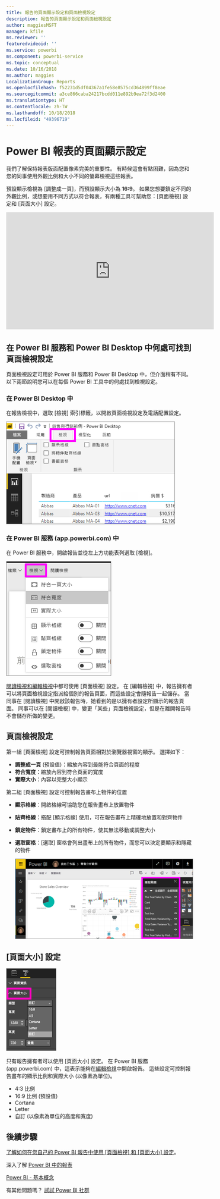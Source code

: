 ```yaml
---
title: 報告的頁面顯示設定和頁面檢視設定
description: 報告的頁面顯示設定和頁面檢視設定
author: maggiesMSFT
manager: kfile
ms.reviewer: ''
featuredvideoid: ''
ms.service: powerbi
ms.component: powerbi-service
ms.topic: conceptual
ms.date: 10/16/2018
ms.author: maggies
LocalizationGroup: Reports
ms.openlocfilehash: f52231d5df04367a1fe58e8575cd364899ff8eae
ms.sourcegitcommit: a3ce866caba24217bcdd011e892b9ea72f3d2400
ms.translationtype: HT
ms.contentlocale: zh-TW
ms.lasthandoff: 10/18/2018
ms.locfileid: "49396719"
---
```

# <a name="page-display-settings-in-a-power-bi-report"></a>Power BI 報表的頁面顯示設定
我們了解保持報表版面配置像素完美的重要性。 有時候這會有點困難，因為您和您的同事使用外觀比例和大小不同的螢幕檢視這些報表。 

預設顯示檢視為 [調整成一頁]，而預設顯示大小為 **16:9**。 如果您想要鎖定不同的外觀比例，或想要用不同方式以符合報表，有兩種工具可幫助您：[頁面檢視] 設定和 [頁面大小] 設定。

<iframe width="560" height="315" src="https://www.youtube.com/embed/5tg-OXzxe2g" frameborder="0" allowfullscreen></iframe>


## <a name="where-to-find-page-view-settings-in-power-bi-service-and-power-bi-desktop"></a>在 Power BI 服務和 Power BI Desktop 中何處可找到頁面檢視設定
頁面檢視設定可用於 Power BI 服務和 Power BI Desktop 中，但介面稍有不同。 以下兩節說明您可以在每個 Power BI 工具中的何處找到檢視設定。

### <a name="in-power-bi-desktop"></a>在 Power BI Desktop 中
在報告檢視中，選取 [檢視] 索引標籤，以開啟頁面檢視設定及電話配置設定。

  ![選取窗格](media/power-bi-report-display-settings/power-bi-desktop-view-settings.png)

### <a name="in-power-bi-service-apppowerbicom"></a>在 Power BI 服務 (app.powerbi.com) 中
在 Power BI 服務中，開啟報告並從左上方功能表列選取 [檢視]。

![](media/power-bi-report-display-settings/power-bi-change-page-view.png)

[閱讀檢視和編輯檢視](consumer/end-user-reading-view.md)中都可使用 [頁面檢視] 設定。 在 [編輯檢視] 中，報告擁有者可以將頁面檢視設定指派給個別的報告頁面，而這些設定會隨報告一起儲存。 當同事在 [閱讀檢視] 中開啟該報告時，她看到的是以擁有者設定所顯示的報告頁面。  同事可以在 [閱讀檢視] 中，變更「某些」頁面檢視設定，但是在離開報告時不會儲存所做的變更。

##    <a name="page-view-settings"></a>頁面檢視設定
第一組 [頁面檢視] 設定可控制報告頁面相對於瀏覽器視窗的顯示。  選擇如下：

* **調整成一頁** (預設值)：縮放內容到最能符合頁面的程度
* **符合寬度**：縮放內容到符合頁面的寬度
* **實際大小**：內容以完整大小顯示

第二組 [頁面檢視] 設定可控制報告畫布上物件的位置

* **顯示格線**：開啟格線可協助您在報告畫布上放置物件
* **貼齊格線**：搭配 [顯示格線] 使用，可在報告畫布上精確地放置和對齊物件 
* **鎖定物件**：鎖定畫布上的所有物件，使其無法移動或調整大小
* **選取窗格**：[選取] 窗格會列出畫布上的所有物件，而您可以決定要顯示和隱藏的物件

    ![選取窗格](media/power-bi-report-display-settings/power-bi-selection-pane.png)



## <a name="page-size-settings"></a>[頁面大小] 設定
![](media/power-bi-report-display-settings/power-bi--page-size.png)

只有報告擁有者可以使用 [頁面大小] 設定。 在 Power BI 服務 (app.powerbi.com) 中，這表示能夠在[編輯檢視](consumer/end-user-reading-view.md)中開啟報告。 這些設定可控制報告畫布的顯示比例和實際大小 (以像素為單位)。   

* 4:3 比例
* 16:9 比例 (預設值)
* Cortana
* Letter
* 自訂 (以像素為單位的高度和寬度)

## <a name="next-steps"></a>後續步驟
[了解如何在您自己的 Power BI 報告中使用 [頁面檢視] 和 [頁面大小] 設定](consumer/end-user-report-view.md)。

深入了解 [Power BI 中的報表](consumer/end-user-reports.md)

[Power BI - 基本概念](consumer/end-user-basic-concepts.md)

有其他問題嗎？ [試試 Power BI 社群](http://community.powerbi.com/)


